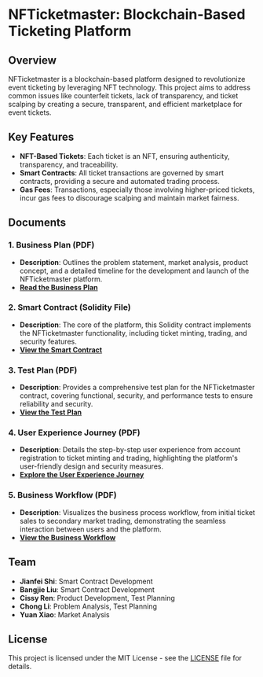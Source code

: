 # NFTicketmaster: Blockchain-Based Ticketing Platform

## Overview
NFTicketmaster is a blockchain-based platform designed to revolutionize event ticketing by leveraging NFT technology. This project aims to address common issues like counterfeit tickets, lack of transparency, and ticket scalping by creating a secure, transparent, and efficient marketplace for event tickets.

## Key Features
- **NFT-Based Tickets**: Each ticket is an NFT, ensuring authenticity, transparency, and traceability.
- **Smart Contracts**: All ticket transactions are governed by smart contracts, providing a secure and automated trading process.
- **Gas Fees**: Transactions, especially those involving higher-priced tickets, incur gas fees to discourage scalping and maintain market fairness.

## Documents

### 1. **Business Plan (PDF)**
   - **Description**: Outlines the problem statement, market analysis, product concept, and a detailed timeline for the development and launch of the NFTicketmaster platform.
   - **[Read the Business Plan](https://github.com/shijianfei1413/NFTicketmaster-Blockchain-Based-Ticketing-Platform/blob/7c9650f5069541dcaa962d6ecf03b33e63fc5a32/Satoshi_Business%20Plan-1.pdf)**

### 2. **Smart Contract (Solidity File)**
   - **Description**: The core of the platform, this Solidity contract implements the NFTicketmaster functionality, including ticket minting, trading, and security features.
   - **[View the Smart Contract](https://github.com/shijianfei1413/NFTicketmaster-Blockchain-Based-Ticketing-Platform/blob/01893ff443dc8bcd1556017109f52bbe5611d98e/NFTicketmaster_Final-1.sol)**

### 3. **Test Plan (PDF)**
   - **Description**: Provides a comprehensive test plan for the NFTicketmaster contract, covering functional, security, and performance tests to ensure reliability and security.
   - **[View the Test Plan](https://github.com/shijianfei1413/NFTicketmaster-Blockchain-Based-Ticketing-Platform/blob/20022f04d65524524074c512a4076f341ce6435d/Test%20Plan_Team%20Satoshi-1.pdf)**

### 4. **User Experience Journey (PDF)**
   - **Description**: Details the step-by-step user experience from account registration to ticket minting and trading, highlighting the platform's user-friendly design and security measures.
   - **[Explore the User Experience Journey](https://github.com/shijianfei1413/NFTicketmaster-Blockchain-Based-Ticketing-Platform/blob/265be744f03df3549b466525eb987b05e180342d/User%20Experience%20Journey-1.pdf)**

### 5. **Business Workflow (PDF)**
   - **Description**: Visualizes the business process workflow, from initial ticket sales to secondary market trading, demonstrating the seamless interaction between users and the platform.
   - **[View the Business Workflow](path-to-your-pdf-file)**

## Team
- **Jianfei Shi**: Smart Contract Development
- **Bangjie Liu**: Smart Contract Development
- **Cissy Ren**: Product Development, Test Planning
- **Chong Li**: Problem Analysis, Test Planning
- **Yuan Xiao**: Market Analysis

## License
This project is licensed under the MIT License - see the [LICENSE](LICENSE) file for details.
